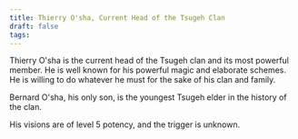 ```yaml
---
title: Thierry O'sha, Current Head of the Tsugeh Clan
draft: false
tags:
---
```

Thierry O'sha is the current head of the Tsugeh clan and its most powerful member. He is well known for his powerful magic and elaborate schemes. He is willing to do whatever he must for the sake of his clan and family. 
 
Bernard O'sha, his only son, is the youngest Tsugeh elder in the history of the clan.   

His visions are of level 5 potency, and the trigger is unknown. 
